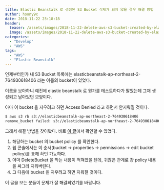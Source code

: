 ```yaml
---
title: Elastic Beanstalk 로 생성된 S3 Bucket 삭제가 되지 않을 경우 해결 방법
author: hoony9x
date: 2018-11-22 23:18:18
header:
  teaser: /assets/images/2018-11-22-delete-aws-s3-bucket-created-by-elasticbeanstalk/elasticbeanstalk.png
  image: /assets/images/2018-11-22-delete-aws-s3-bucket-created-by-elasticbeanstalk/elasticbeanstalk.png
categories:
  - "Develop"
  - "AWS"
tags:
  - "AWS"
  - "Elastic Beanstalk"
---
```


언제부터인가 내 S3 Bucket 목록에는 elasticbeanstalk-ap-northeast-2-764930618406 라는 이름의 bucket이 있었다.

이름을 보아하니 예전에 elastic beanstalk 로 뭔가를 테스트하다가 말았는데 그때 생성되고 남아있던 모양이다.

아마 이 bucket 을 지우려고 하면 Access Denied 라고 하면서 안지워질 것이다.

<!-- more -->

```bash
$ aws s3 rb s3://elasticbeanstalk-ap-northeast-2-764930618406
remove_bucket failed: s3://elasticbeanstalk-ap-northeast-2-764930618406 An error occurred (AccessDenied) when calling the DeleteBucket operation: Access Denied
```

그래서 해결 방법을 찾아봤다. 바로 [이 글](https://forums.aws.amazon.com/thread.jspa?threadID=145366)에서 확인할 수 있었다.

1. 해당하는 bucket 의 bucket policy 를 확인한다.
2. 웹 콘솔에서는 이 순서(bucket -> properties -> permissions -> edit bucket policy)를 통해 확인 가능하다.
3. 아마 DeleteBucket 을 막는 내용이 적혀있을 텐데, 귀찮은 관계로 걍 policy 내용을 싸그리 지워버린다.
4. 그 다음에 bucket 을 지우려고 하면 지워질 것이다.

이 글을 보는 분들이 문제가 잘 해결되었기를 바랍니다.
